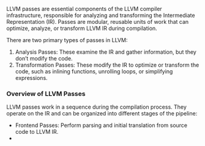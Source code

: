 LLVM passes are essential components of the LLVM compiler infrastructure, responsible for analyzing and transforming the Intermediate Representation (IR). Passes are modular, reusable units of work that can optimize, analyze, or transform LLVM IR during compilation. 

There are two primary types of passes in LLVM:
1. Analysis Passes: These examine the IR and gather information, but they don’t modify the code.
2. Transformation Passes: These modify the IR to optimize or transform the code, such as inlining functions, unrolling loops, or simplifying expressions.

### Overview of LLVM Passes
LLVM passes work in a sequence during the compilation process. They operate on the IR and can be organized into different stages of the pipeline:
- Frontend Passes: Perform parsing and initial translation from source code to LLVM IR.
- 
